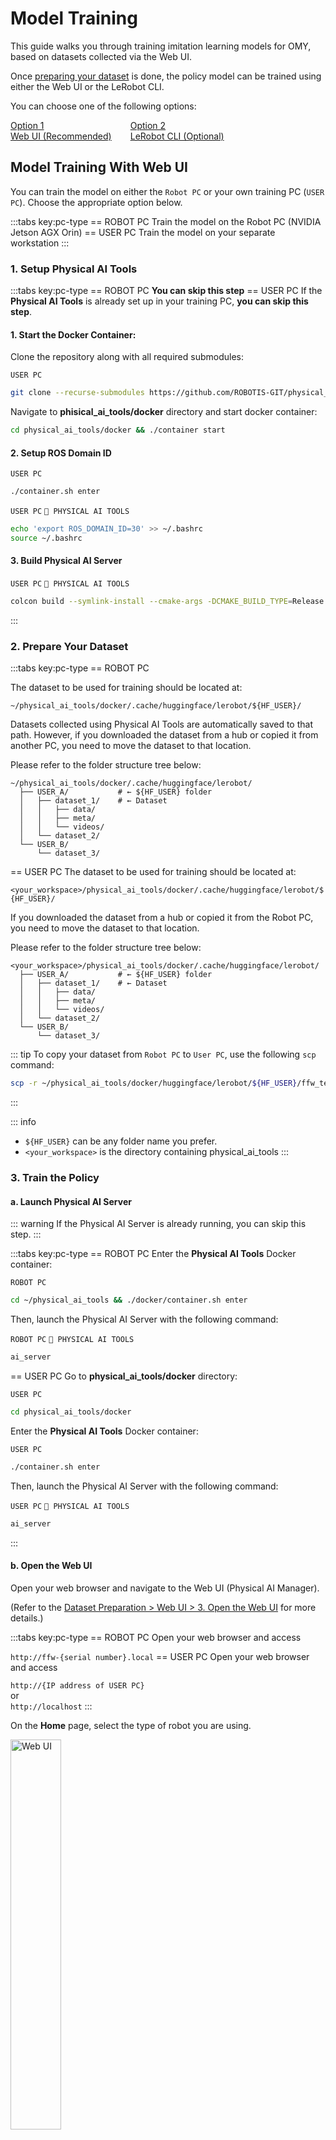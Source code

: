 # Model Training
This guide walks you through training imitation learning models for OMY, based on datasets collected via the Web UI.

Once [preparing your dataset](/ai_worker/dataset_preparation_ai_worker) is done, the policy model can be trained using either the Web UI or the LeRobot CLI.

You can choose one of the following options:

<div style='display: flex; justify-content: flex-start; gap: 30px;'>
<a href="#model-training-with-web-ui" class="button-shortcut">
Option 1<br>Web UI (Recommended)
</a>

<a href="#model-training-with-lerobot-cli" class="button-shortcut">
Option 2<br>LeRobot CLI (Optional)
</a>
</div>


## Model Training With Web UI

You can train the model on either the `Robot PC` or your own training PC (`USER PC`).
Choose the appropriate option below.

:::tabs key:pc-type
== ROBOT PC
Train the model on the Robot PC (NVIDIA Jetson AGX Orin)
== USER PC
Train the model on your separate workstation
:::


### 1. Setup Physical AI Tools
:::tabs key:pc-type
== ROBOT PC
**You can skip this step**
== USER PC
If the **Physical AI Tools** is already set up in your training PC, **you can skip this step**.

#### 1. Start the Docker Container:
Clone the repository along with all required submodules:

`USER PC`
```bash
git clone --recurse-submodules https://github.com/ROBOTIS-GIT/physical_ai_tools.git
```
Navigate to **phisical_ai_tools/docker** directory and start docker container:
```bash
cd physical_ai_tools/docker && ./container start
```
#### 2. Setup ROS Domain ID
`USER PC`
```bash
./container.sh enter
```
`USER PC` `🐋 PHYSICAL AI TOOLS`
```bash
echo 'export ROS_DOMAIN_ID=30' >> ~/.bashrc
source ~/.bashrc
```
#### 3. Build Physical AI Server
`USER PC` `🐋 PHYSICAL AI TOOLS`
```bash
colcon build --symlink-install --cmake-args -DCMAKE_BUILD_TYPE=Release
```
:::


### 2. Prepare Your Dataset

:::tabs key:pc-type
== ROBOT PC

The dataset to be used for training should be located at:

`~/physical_ai_tools/docker/.cache/huggingface/lerobot/${HF_USER}/`

Datasets collected using Physical AI Tools are automatically saved to that path. However, if you downloaded the dataset from a hub or copied it from another PC, you need to move the dataset to that location. 

Please refer to the folder structure tree below:

```
~/physical_ai_tools/docker/.cache/huggingface/lerobot/
  ├── USER_A/           # ← ${HF_USER} folder
  │   ├── dataset_1/    # ← Dataset
  │   │   ├── data/
  │   │   ├── meta/
  │   │   └── videos/
  │   └── dataset_2/
  └── USER_B/
      └── dataset_3/
```
== USER PC
The dataset to be used for training should be located at:

`<your_workspace>/physical_ai_tools/docker/.cache/huggingface/lerobot/${HF_USER}/`

If you downloaded the dataset from a hub or copied it from the Robot PC, you need to move the dataset to that location. 

Please refer to the folder structure tree below:

```
<your_workspace>/physical_ai_tools/docker/.cache/huggingface/lerobot/
  ├── USER_A/           # ← ${HF_USER} folder
  │   ├── dataset_1/    # ← Dataset
  │   │   ├── data/
  │   │   ├── meta/
  │   │   └── videos/
  │   └── dataset_2/
  └── USER_B/
      └── dataset_3/
```

::: tip
To copy your dataset from `Robot PC` to `User PC`, use the following `scp` command:

```bash
scp -r ~/physical_ai_tools/docker/huggingface/lerobot/${HF_USER}/ffw_test/ <USER>@<IP>:<your_workspace>/physical_ai_tools/docker/.cache/huggingface/lerobot/${HF_USER}/
```
:::


::: info
- `${HF_USER}` can be any folder name you prefer.
- `<your_workspace>` is the directory containing physical_ai_tools
:::

### 3. Train the Policy

#### a. Launch Physical AI Server
::: warning
If the Physical AI Server is already running, you can skip this step.
:::

:::tabs key:pc-type
== ROBOT PC
Enter the **Physical AI Tools** Docker container:

`ROBOT PC`
```bash
cd ~/physical_ai_tools && ./docker/container.sh enter
```
Then, launch the Physical AI Server with the following command:

`ROBOT PC` `🐋 PHYSICAL AI TOOLS`
```bash
ai_server
```
== USER PC
Go to **physical_ai_tools/docker** directory:

`USER PC`
```bash
cd physical_ai_tools/docker
```

Enter the **Physical AI Tools** Docker container:

`USER PC`
```bash
./container.sh enter
```
Then, launch the Physical AI Server with the following command:

`USER PC` `🐋 PHYSICAL AI TOOLS`
```bash
ai_server
```
:::

#### b. Open the Web UI

Open your web browser and navigate to the Web UI (Physical AI Manager).

(Refer to the [Dataset Preparation > Web UI > 3. Open the Web UI](/ai_worker/dataset_preparation_recording_ai_worker#_3-open-the-web-ui) for more details.)

:::tabs key:pc-type
== ROBOT PC
Open your web browser and access

`http://ffw-{serial number}.local`
== USER PC
Open your web browser and access

`http://{IP address of USER PC}`<br>
or<br>
`http://localhost`
:::

On the **Home** page, select the type of robot you are using.

  <img src="/imitation_learning/web_ui_robot_type_selection.png" alt="Web UI" style="width: 40%; ">

#### c. Train the Policy

Go to the `Training` page and follow the steps below:

  <img src="/imitation_learning/web_ui_training_page.png" alt="Web UI" style="width: 100%; ">

- Step 1: Select the `Dataset`, `Policy Type` and `Device`.
- Step 2: Enter the `Output Folder Name`.
- Step 3: (Optional) Modify `Additional Options` if needed.

:::tabs
== Dataset

The datasets stored in the `~/.cache/huggingface/` directory on the host (or `/root/.cache/huggingface/` inside the Docker container) will be listed automatically.
<img src="/imitation_learning/web_ui_training_dataset_selection.png" alt="Web UI" style="width: 50%; ">

== Policy type and device
Select the policy and computation device for training your model.
- **Policy Type**: Choose the imitation learning algorithm (e.g., act, pi0, etc.).
- **Device**: Select the hardware to be used for training (e.g. cuda, cpu, etc.)

<img src="/imitation_learning/web_ui_training_policy_selection.png" alt="Web UI" style="width: 50%; ">

== Output folder name 
Specify the name of the folder where your trained model will be saved. Then, check for duplicates. 
This folder will be created in the default output directory (`<your_workspace>/physical_ai_tools/lerobot/outputs/`).
Choose a descriptive and meaningful name so you can easily identify the trained model later.

<img src="/imitation_learning/web_ui_training_output_folder_input.png" alt="Web UI" style="width: 50%; ">

== Additional options
<img src="/imitation_learning/web_ui_training_additional_options.png" alt="Web UI" 
style="width: 50%; ">

- Additional Option Descriptions

| Parameter | Description |
|-----------|-------------|
| **seed** | Random seed for reproducible training results. Setting the same seed ensures consistent model training across different runs. |
| **num workers** | Number of worker processes for data loading. Higher values can speed up training but consume more memory. Recommended: 4-8 for most systems. |
| **batch size** | Number of training samples processed simultaneously. Larger batch sizes can improve training stability but require more GPU memory. |
| **steps** | Total number of training steps to perform. This determines how long the training will run. |
| **eval frequency** | How often (in steps) to evaluate the model on validation data. Lower values provide more frequent monitoring but slow down training. |
| **log frequency** | How often (in steps) to log training metrics and losses. Used for monitoring training progress. |
| **save frequency** | How often (in steps) to save model checkpoints. Lower values create more backup points but use more storage space. |
:::

Click `Start Training` to begin training the policy. 

:::tabs key:pc-type
== ROBOT PC
The training results will be saved in the `~/physical_ai_tools/lerobot/outputs/train/` directory.
== USER PC
The training results will be saved in the `physical_ai_tools/lerobot/outputs/train/` directory.
:::

### (Optional) Uploading Checkpoints to Hugging Face

:::tabs key:pc-type
== ROBOT PC
Enter the **Physical AI Tools** Docker container:

`ROBOT PC`
```bash
cd ~/physical_ai_tools && ./docker/container.sh enter
```

Navigate to the LeRobot directory:

`ROBOT PC` `🐋 PHYSICAL AI TOOLS`
```bash
cd /root/ros2_ws/src/physical_ai_tools/lerobot
```

To upload the latest trained checkpoint to the Hugging Face Hub:

```bash
huggingface-cli upload ${HF_USER}/act_omy_test \
  outputs/train/act_omy_test/checkpoints/last/pretrained_model
```
== USER PC
Navigate to **physical_ai_tools/docker** directory and enter the Docker container:

`USER PC`
```bash
cd physical_ai_tools/docker
```

```bash
./container.sh enter
```

Navigate to the LeRobot directory:

`USER PC` `🐋 PHYSICAL AI TOOLS`
```bash
cd /root/ros2_ws/src/physical_ai_tools/lerobot
```

To upload the latest trained checkpoint to the Hugging Face Hub:

```bash
huggingface-cli upload ${HF_USER}/act_omy_test \
  outputs/train/act_omy_test/checkpoints/last/pretrained_model
```
:::

This makes your model accessible from anywhere and simplifies deployment.

## Model Training With LeRobot CLI

### 1. Prepare Your Dataset

:::tabs key:pc-type
== ROBOT PC
The dataset to be used for training should be located at:

`/physical_ai_tools/docker/.cache/huggingface/lerobot/${HF_USER}/`.

If your dataset is in a different location, please move it to this path.
== USER PC
The dataset to be used for training should be located at:

`<your_workspace>/physical_ai_tools/docker/.cache/huggingface/lerobot/${HF_USER}/`.

If your dataset is in a different location, please move it to this path.
:::

::: info
You can replace `${HF_USER}` with the folder name you used when recording your dataset.
:::

### 2. Train the Policy

:::tabs key:pc-type
== ROBOT PC
Enter the **AI Worker** Docker container:

`ROBOT PC`
```bash
cd ~/physical_ai_tools && ./docker/container.sh enter
```

Navigate to the LeRobot directory:

`ROBOT PC` `🐋 PHYSICAL AI TOOLS`
```bash
cd /root/ros2_ws/src/physical_ai_tools/lerobot
```

Once the dataset has been transferred, you can train a policy using the following command:

```bash
python -m lerobot.scripts.train \
  --dataset.repo_id=${HF_USER}/ffw_test \
  --policy.type=act \
  --output_dir=outputs/train/act_ffw_test \
  --policy.device=cuda \
  --log_freq=100 \
  --save_freq=1000
```
== USER PC
Go to **physical_ai_tools/docker** directory:

`USER PC`
```bash
cd physical_ai_tools/docker
```
Enter the **Physical AI Tools** Docker container:

```bash
container.sh enter
```

Navigate to the LeRobot directory:

`USER PC` `🐋 PHYSICAL AI TOOLS`
```bash
cd /root/ros2_ws/src/physical_ai_tools/lerobot
```

Once the dataset has been transferred, you can train a policy using the following command:

```bash
python -m lerobot.scripts.train \
  --dataset.repo_id=${HF_USER}/ffw_test \
  --policy.type=act \
  --output_dir=outputs/train/act_ffw_test \
  --policy.device=cuda \
  --log_freq=100 \
  --save_freq=1000 \
  --policy.push_to_hub=false
```
:::